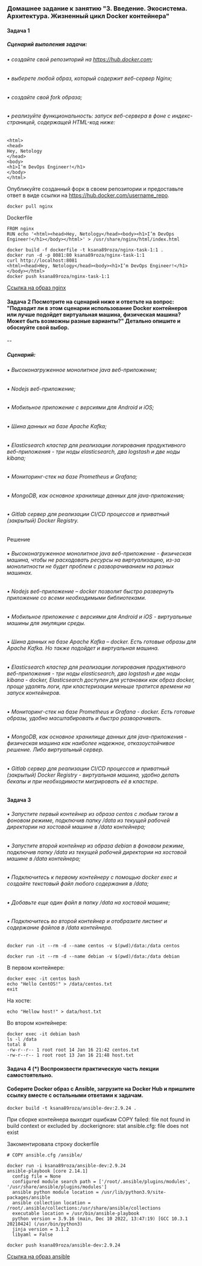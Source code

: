 ### Домашнее задание к занятию "3. Введение. Экосистема. Архитектура. Жизненный цикл Docker контейнера"
#### Задача 1
##### Сценарий выполения задачи:
###### •	создайте свой репозиторий на https://hub.docker.com;
###### •	выберете любой образ, который содержит веб-сервер Nginx;
###### •	создайте свой fork образа;
###### •	реализуйте функциональность: запуск веб-сервера в фоне с индекс-страницей, содержащей HTML-код ниже:
```shell
<html>
<head>
Hey, Netology
</head>
<body>
<h1>I’m DevOps Engineer!</h1>
</body>
</html>
```
Опубликуйте созданный форк в своем репозитории и предоставьте ответ в виде ссылки на https://hub.docker.com/username_repo.
```shell
docker pull nginx
```
Dockerfile
```shell
FROM nginx
RUN echo '<html><head>Hey, Netology</head><body><h1>I’m DevOps Engineer!</h1></body></html>' > /usr/share/nginx/html/index.html
```
```shell
docker build -f dockerfile -t ksana89roza/nginx-task-1:1 .
docker run -d -p 8081:80 ksana89roza/nginx-task-1:1
curl http://localhost:8081
<html><head>Hey, Netology</head><body><h1>I’m DevOps Engineer!</h1></body></html>
docker push ksana89roza/nginx-task-1:1
```
[Ссылка на образ nginx](https://hub.docker.com/layers/ksana89roza/nginx-task-1/1/images/sha256-f2acb16831185cb091141e0a2f6055d87308e32e00d762521c9fb8a81a7c32b7?context=repo)
#### Задача 2 Посмотрите на сценарий ниже и ответьте на вопрос: "Подходит ли в этом сценарии использование Docker контейнеров или лучше подойдет виртуальная машина, физическая машина? Может быть возможны разные варианты?" Детально опишите и обоснуйте свой выбор.
--
##### Сценарий:
###### •	Высоконагруженное монолитное java веб-приложение;
###### •	Nodejs веб-приложение;
###### •	Мобильное приложение c версиями для Android и iOS;
###### •	Шина данных на базе Apache Kafka;
###### •	Elasticsearch кластер для реализации логирования продуктивного веб-приложения - три ноды elasticsearch, два logstash и две ноды kibana;
###### •	Мониторинг-стек на базе Prometheus и Grafana;
###### •	MongoDB, как основное хранилище данных для java-приложения;
###### •	Gitlab сервер для реализации CI/CD процессов и приватный (закрытый) Docker Registry.

Решение
###### •	Высоконагруженное монолитное java веб-приложение - физическая машина, чтобы не расходовать ресурсы на виртуализацию, из-за монолитности не будет проблем с разворачиванием на разных машинах.
###### •	Nodejs веб-приложение – docker позволит быстро развернуть приложение со всеми необходимыми библиотеками.
###### •	Мобильное приложение c версиями для Android и iOS - виртуальные машины для эмуляции среды.
###### •	Шина данных на базе Apache Kafka – docker. Есть готовые образы для Apache Kafka. Но также подойдет и виртуальная машина.
###### •	Elasticsearch кластер для реализации логирования продуктивного веб-приложения - три ноды elasticsearch, два logstash и две ноды kibana - docker, Elasticsearch доступен для установки как образ docker, проще удалять логи, при кластеризации меньше тратится времени на запуск контейнеров.
###### •	Мониторинг-стек на базе Prometheus и Grafana - docker. Есть готовые образы, удобно масштабировать и быстро разворачивать.
###### •	MongoDB, как основное хранилище данных для java-приложения - физическая машина как наиболее надежное, отказоустойчивое решение. Либо виртуальный сервер.
###### •	Gitlab сервер для реализации CI/CD процессов и приватный (закрытый) Docker Registry - виртуальная машина, удобно делать бекапы и при необходимости мигрировать её в кластере.
#### Задача 3
###### •	Запустите первый контейнер из образа centos c любым тэгом в фоновом режиме, подключив папку /data из текущей рабочей директории на хостовой машине в /data контейнера;
###### •	Запустите второй контейнер из образа debian в фоновом режиме, подключив папку /data из текущей рабочей директории на хостовой машине в /data контейнера;
###### •	Подключитесь к первому контейнеру с помощью docker exec и создайте текстовый файл любого содержания в /data;
###### •	Добавьте еще один файл в папку /data на хостовой машине;
###### •	Подключитесь во второй контейнер и отобразите листинг и содержание файлов в /data контейнера.
```shell
docker run -it --rm -d --name centos -v $(pwd)/data:/data centos

docker run -it --rm -d --name debian -v $(pwd)/data:/data debian
```
В первом контейнере:
```shell
docker exec -it centos bash
echo "Hello CentOS!" > /data/centos.txt
exit
```
На хосте:
```shell
echo "Hellow host!" > data/host.txt
```
Во втором контейнере:
```shell
docker exec -it debian bash
ls -l /data
total 8
-rw-r--r-- 1 root root 14 Jan 16 21:42 centos.txt
-rw-r--r-- 1 root root 13 Jan 16 21:48 host.txt
```

#### Задача 4 (*) Воспроизвести практическую часть лекции самостоятельно.
#### Соберите Docker образ с Ansible, загрузите на Docker Hub и пришлите ссылку вместе с остальными ответами к задачам.
```shell
docker build -t ksana89roza/ansible-dev:2.9.24 .
```
При сборке контейнера выходит ошибкам
COPY failed: file not found in build context or excluded by .dockerignore: stat ansible.cfg: file does not exist
 
Закоментировала строку dockerfile
```shell
# COPY ansible.cfg /ansible/
```
```shell
docker run -i ksana89roza/ansible-dev:2.9.24
ansible-playbook [core 2.14.1]
  config file = None
  configured module search path = ['/root/.ansible/plugins/modules', '/usr/share/ansible/plugins/modules']
  ansible python module location = /usr/lib/python3.9/site-packages/ansible
  ansible collection location = /root/.ansible/collections:/usr/share/ansible/collections
  executable location = /usr/bin/ansible-playbook
  python version = 3.9.16 (main, Dec 10 2022, 13:47:19) [GCC 10.3.1 20210424] (/usr/bin/python3)
  jinja version = 3.1.2
  libyaml = False
```
```shell
docker push ksana89roza/ansible-dev:2.9.24
```
[Ссылка на образ ansible](https://hub.docker.com/layers/ksana89roza/ansible-dev/2.9.24/images/sha256-a6b73c5f77ba750e65bf35f98591791aeaeb8479e92774c9d1638976d9d275d5?context=repo)
